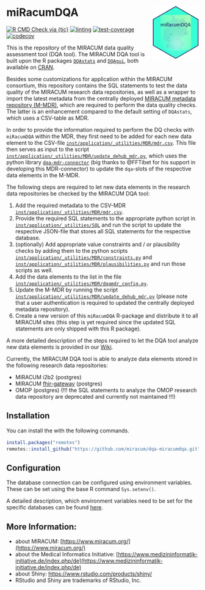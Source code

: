 # miRacumDQA <img src="man/figures/logo.png" align="right" width="120" />

<!-- badges: start -->
[![R CMD Check via {tic}](https://github.com/miracum/dqa-miracumdqa/workflows/R%20CMD%20Check%20via%20{tic}/badge.svg?branch=master)](https://github.com/miracum/dqa-miracumdqa/actions)
[![linting](https://github.com/miracum/dqa-miracumdqa/workflows/lint/badge.svg?branch=master)](https://github.com/miracum/dqa-miracumdqa/actions)
[![test-coverage](https://github.com/miracum/dqa-miracumdqa/workflows/test-coverage/badge.svg?branch=master)](https://github.com/miracum/dqa-miracumdqa/actions)
[![codecov](https://codecov.io/gh/miracum/dqa-miracumdqa/branch/master/graph/badge.svg)](https://app.codecov.io/gh/miracum/dqa-miracumdqa)
<!-- badges: end -->

This is the repository of the MIRACUM data quality assessment tool (DQA tool). The MIRACUM DQA tool is built upon the R packages [`DQAstats`](https://cran.r-project.org/package=DQAstats) and [`DQAgui`](https://cran.r-project.org/package=DQAgui), both available on [CRAN](https://cran.r-project.org).

Besides some customizations for application within the MIRACUM consortium, this repository contains the SQL statements to test the data quality of the MIRACUM research data repositories, as well as a wrapper to import the latest metadata from the centrally deployed [MIRACUM metadata repository (M-MDR)](https://dehub-dev.miracum.org/all-elements), which are required to perform the data quality checks. The latter is an enhancement compared to the default setting of `DQAstats`, which uses a CSV-table as MDR. 

In order to provide the information required to perform the DQ checks with `miRacumDQA` within the MDR, they first need to be added for each new data element to the CSV-file [`inst/application/_utilities/MDR/mdr.csv`](inst/application/_utilities/MDR/mdr.csv). This file then serves as input to the script [`inst/application/_utilities/MDR/update_dehub_mdr.py`](inst/application/_utilities/MDR/update_dehub_mdr.py), which uses the python library [`dqa-mdr-connector`](https://github.com/miracum/dqa-mdr-connector) (big thanks to @FFTibet for his support in developing this MDR-connector) to update the `dqa`-slots of the respective data elements in the M-MDR.

The following steps are required to let new data elements in the research data repositories be checked by the MIRACUM DQA tool:

  1. Add the required metadata to the CSV-MDR [`inst/application/_utilities/MDR/mdr.csv`](inst/application/_utilities/MDR/mdr.csv).
  2. Provide the required SQL statements to the appropriate python script in [`inst/application/_utilities/SQL`](inst/application/_utilities/SQL) and run the script to update the respective JSON-file that stores all SQL statements for the respective database.
  3. (optionally) Add appropriate value constraints and / or plausibility checks by adding them to the python scripts [`inst/application/_utilities/MDR/constraints.py`](inst/application/_utilities/MDR/constraints.py) and [`inst/application/_utilities/MDR/plausibilities.py`](inst/application/_utilities/MDR/plausibilities.py) and run those scripts as well.
  4. Add the data elements to the list in the file [`inst/application/_utilities/MDR/dqamdr_config.py`](inst/application/_utilities/MDR/dqamdr_config.py).
  5. Update the M-MDR by running the script [`inst/application/_utilities/MDR/update_dehub_mdr.py`](inst/application/_utilities/MDR/update_dehub_mdr.py) (please note that a user authentication is required to updated the centrally deployed metadata repository).
  6. Create a new version of this `miRacumDQA` R-package and distribute it to all MIRACUM sites (this step is yet required since the updated SQL statements are only shipped with this R package).
  
A more detailed description of the steps required to let the DQA tool analyze new data elements is provided in our [Wiki](https://github.com/miracum/dqa-dqastats/wiki).

Currently, the MIRACUM DQA tool is able to analyze data elements stored in the following research data repositories:

* MIRACUM i2b2 (postgres)
* MIRACUM [fhir-gateway](https://github.com/miracum/fhir-gateway) (postgres)
* OMOP (postgres) (!!! the SQL statements to analyze the OMOP research data repository are deprecated and currently not maintained !!!)

## Installation

You can install the with the following commands.

``` r
install.packages("remotes")
remotes::install_github("https://github.com/miracum/dqa-miracumdqa.git")
```

## Configuration 

The database connection can be configured using environment variables. These can be set using the base R command `Sys.setenv()`.

A detailed description, which environment variables need to be set for the specific databases can be found [here](https://github.com/miracum/misc-dizutils#db_connection).


## More Information:

- about MIRACUM: [https://www.miracum.org/](https://www.miracum.org/)
- about the Medical Informatics Initiative: [https://www.medizininformatik-initiative.de/index.php/de](https://www.medizininformatik-initiative.de/index.php/de)
- about Shiny: https://www.rstudio.com/products/shiny/  
- RStudio and Shiny are trademarks of RStudio, Inc. 
